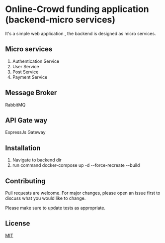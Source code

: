 # Online-Crowd funding application (backend-micro services)

It's a simple web application , the backend is designed as micro services.

## Micro services
1) Authentication Service
2) User Service
3) Post Service
4) Payment Service

## Message Broker
RabbitMQ

## API Gate way
ExpressJs Gateway

## Installation
1) Navigate to backend dir
2) run command    docker-compose up -d --force-recreate --build

## Contributing
Pull requests are welcome. For major changes, please open an issue first to discuss what you would like to change.

Please make sure to update tests as appropriate.

## License
[MIT](https://choosealicense.com/licenses/mit/)
